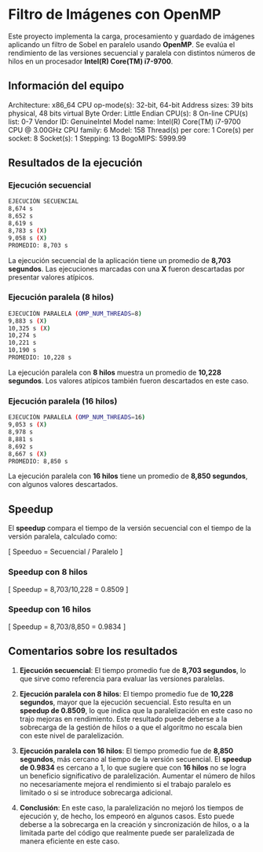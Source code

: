 
# Filtro de Imágenes con OpenMP

Este proyecto implementa la carga, procesamiento y guardado de imágenes aplicando un filtro de Sobel en paralelo usando **OpenMP**. Se evalúa el rendimiento de las versiones secuencial y paralela con distintos números de hilos en un procesador **Intel(R) Core(TM) i7-9700**.

## Información del equipo


Architecture:            x86_64
  CPU op-mode(s):        32-bit, 64-bit
  Address sizes:         39 bits physical, 48 bits virtual
  Byte Order:            Little Endian
CPU(s):                  8
  On-line CPU(s) list:   0-7
Vendor ID:               GenuineIntel
  Model name:            Intel(R) Core(TM) i7-9700 CPU @ 3.00GHz
    CPU family:          6
    Model:               158
    Thread(s) per core:  1
    Core(s) per socket:  8
    Socket(s):           1
    Stepping:            13
    BogoMIPS:            5999.99

## Resultados de la ejecución

### Ejecución secuencial

```bash
EJECUCIÓN SECUENCIAL
8,674 s
8,652 s
8,619 s
8,783 s (X)
9,058 s (X)
PROMEDIO: 8,703 s
```

La ejecución secuencial de la aplicación tiene un promedio de **8,703 segundos**. Las ejecuciones marcadas con una **X** fueron descartadas por presentar valores atípicos.

### Ejecución paralela (8 hilos)

```bash
EJECUCIÓN PARALELA (OMP_NUM_THREADS=8)
9,883 s (X)
10,325 s (X)
10,274 s
10,221 s
10,190 s
PROMEDIO: 10,228 s
```

La ejecución paralela con **8 hilos** muestra un promedio de **10,228 segundos**. Los valores atípicos también fueron descartados en este caso.

### Ejecución paralela (16 hilos)

```bash
EJECUCIÓN PARALELA (OMP_NUM_THREADS=16)
9,053 s (X)
8,978 s
8,881 s
8,692 s
8,667 s (X)
PROMEDIO: 8,850 s
```

La ejecución paralela con **16 hilos** tiene un promedio de **8,850 segundos**, con algunos valores descartados.

## Speedup

El **speedup** compara el tiempo de la versión secuencial con el tiempo de la versión paralela, calculado como:

\[	Speeduo = Secuencial / Paralelo
\]

### Speedup con 8 hilos

\[	Speedup = 8,703/10,228 = 0.8509
\]

### Speedup con 16 hilos

\[	Speedup = 8,703/8,850 = 0.9834
\]

## Comentarios sobre los resultados

1. **Ejecución secuencial**: El tiempo promedio fue de **8,703 segundos**, lo que sirve como referencia para evaluar las versiones paralelas.

2. **Ejecución paralela con 8 hilos**: El tiempo promedio fue de **10,228 segundos**, mayor que la ejecución secuencial. Esto resulta en un **speedup de 0.8509**, lo que indica que la paralelización en este caso no trajo mejoras en rendimiento. Este resultado puede deberse a la sobrecarga de la gestión de hilos o a que el algoritmo no escala bien con este nivel de paralelización.

3. **Ejecución paralela con 16 hilos**: El tiempo promedio fue de **8,850 segundos**, más cercano al tiempo de la versión secuencial. El **speedup de 0.9834** es cercano a 1, lo que sugiere que con **16 hilos** no se logra un beneficio significativo de paralelización. Aumentar el número de hilos no necesariamente mejora el rendimiento si el trabajo paralelo es limitado o si se introduce sobrecarga adicional.

4. **Conclusión**: En este caso, la paralelización no mejoró los tiempos de ejecución y, de hecho, los empeoró en algunos casos. Esto puede deberse a la sobrecarga en la creación y sincronización de hilos, o a la limitada parte del código que realmente puede ser paralelizada de manera eficiente en este caso.
